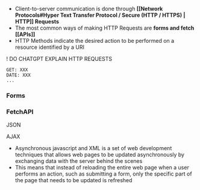 - Client-to-server communication is done through **[[Network Protocols#Hyper Text Transfer Protocol / Secure (HTTP / HTTPS) | HTTP]] Requests**
- The most common ways of making HTTP Requests are **forms and fetch [[APIs]]**
- HTTP Methods indicate the desired action to be performed on a resource identified by a URI

! DO CHATGPT EXPLAIN HTTP REQUESTS
```
GET: XXX
DATE: XXX
...
```

### Forms

### FetchAPI

JSON

AJAX
- Asynchronous javascript and XML is a set of web development techniques that allows web pages to be updated asynchronously by exchanging data with the server behind the scenes
- This means that instead of reloading the entire web page when a user performs an action, such as submitting a form, only the specific part of the page that needs to be updated is refreshed